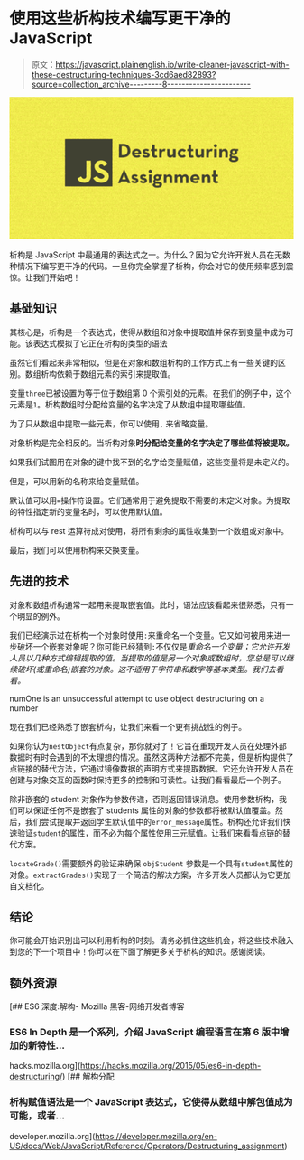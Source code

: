 # 使用这些析构技术编写更干净的 JavaScript

> 原文：<https://javascript.plainenglish.io/write-cleaner-javascript-with-these-destructuring-techniques-3cd6aed82893?source=collection_archive---------8----------------------->

![](img/c42654badba46e1caf6ccb4bb4d14d1a.png)

析构是 JavaScript 中最通用的表达式之一。为什么？因为它允许开发人员在无数种情况下编写更干净的代码。一旦你完全掌握了析构，你会对它的使用频率感到震惊。让我们开始吧！

## 基础知识

其核心是，析构是一个表达式，使得从数组和对象中提取值并保存到变量中成为可能。该表达式模拟了它正在析构的类型的语法

虽然它们看起来非常相似，但是在对象和数组析构的工作方式上有一些关键的区别。数组析构依赖于数组元素的索引来提取值。

变量`three`已被设置为等于位于数组第 0 个索引处的元素。在我们的例子中，这个元素是`1`。析构数组时分配给变量的名字决定了从数组中提取哪些值。

为了只从数组中提取一些元素，你可以使用`,` 来省略变量。

对象析构是完全相反的。当析构对象**时分配给变量的名字决定了哪些值将被提取。**

如果我们试图用在对象的键中找不到的名字给变量赋值，这些变量将是未定义的。

但是，可以用新的名称来给变量赋值。

默认值可以用`=`操作符设置。它们通常用于避免提取不需要的未定义对象。为提取的特性指定新的变量名时，可以使用默认值。

析构可以与 rest 运算符成对使用，将所有剩余的属性收集到一个数组或对象中。

最后，我们可以使用析构来交换变量。

## 先进的技术

对象和数组析构通常一起用来提取嵌套值。此时，语法应该看起来很熟悉，只有一个明显的例外。

我们已经演示过在析构一个对象时使用`:`来重命名一个变量。它又如何被用来进一步破坏一个嵌套对象呢？你可能已经猜到`:`不仅仅是*重命名一个变量；它允许开发人员以几种方式编辑提取的值。当提取的值是另一个对象或数组时，您总是可以继续破坏(或重命名)嵌套的对象。这不适用于字符串和数字等基本类型。我们去看看。*

numOne is an unsuccessful attempt to use object destructuring on a number

现在我们已经熟悉了嵌套析构，让我们来看一个更有挑战性的例子。

如果你认为`nestObject`有点复杂，那你就对了！它旨在重现开发人员在处理外部数据时有时会遇到的不太理想的情况。虽然这两种方法都不完美，但是析构提供了点链接的替代方法，它通过镜像数据的声明方式来提取数据。它还允许开发人员在创建与对象交互的函数时保持更多的控制和可读性。让我们看看最后一个例子。

除非嵌套的 student 对象作为参数传递，否则返回错误消息。使用参数析构，我们可以保证任何不是嵌套了 students 属性的对象的参数都将被默认值覆盖。然后，我们尝试提取并返回学生默认值中的`error_message`属性。析构还允许我们快速验证`student`的属性，而不必为每个属性使用三元赋值。让我们来看看点链的替代方案。

`locateGrade()`需要额外的验证来确保 `objStudent` 参数是一个具有`student`属性的对象。`extractGrades()`实现了一个简洁的解决方案，许多开发人员都认为它更加自文档化。

## **结论**

你可能会开始识别出可以利用析构的时刻。请务必抓住这些机会，将这些技术融入到您的下一个项目中！你可以在下面了解更多关于析构的知识。感谢阅读。

## 额外资源

[](https://hacks.mozilla.org/2015/05/es6-in-depth-destructuring/) [## ES6 深度:解构- Mozilla 黑客-网络开发者博客

### ES6 In Depth 是一个系列，介绍 JavaScript 编程语言在第 6 版中增加的新特性…

hacks.mozilla.org](https://hacks.mozilla.org/2015/05/es6-in-depth-destructuring/) [](https://developer.mozilla.org/en-US/docs/Web/JavaScript/Reference/Operators/Destructuring_assignment) [## 解构分配

### 析构赋值语法是一个 JavaScript 表达式，它使得从数组中解包值成为可能，或者…

developer.mozilla.org](https://developer.mozilla.org/en-US/docs/Web/JavaScript/Reference/Operators/Destructuring_assignment)